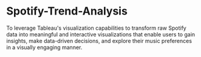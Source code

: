 # Spotify-Trend-Analysis
To leverage Tableau's  visualization capabilities to transform raw Spotify data into meaningful and interactive  visualizations that enable users to gain insights, make data-driven decisions, and explore their  music preferences in a visually engaging manner.

